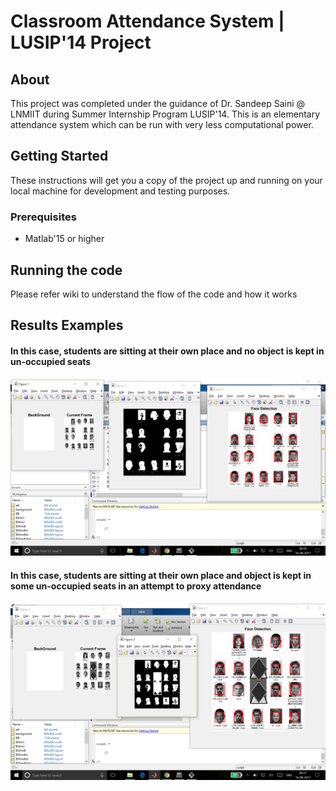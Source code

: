 <html>

<head>
<h1> Classroom Attendance System | LUSIP'14 Project </h1>
</head>

<h2> About </h2>
<p>This project was completed under the guidance of Dr. Sandeep Saini @ LNMIIT during Summer Internship Program LUSIP'14. This is an elementary attendance system which can be run with very less computational power. </p> 

<h2> Getting Started </h2>
<p>These instructions will get you a copy of the project up and running on your local machine for development and testing purposes.</p>

<h3> Prerequisites </h3>
<ul>
	<li>Matlab'15 or higher</li>
</ul>

<h2> Running the code </h2>
<p>Please refer wiki to understand the flow of the code and how it works</p>

<h2> Results Examples</h2>
<h4>In this case, students are sitting at their own place and no object is kept in un-occupied seats</h4>

<img src="https://github.com/bijonguha/git-files/blob/master/Screenshot%20(2).png?raw=true" alt="Result 1">

<h4>In this case, students are sitting at their own place and object is kept in some un-occupied seats in an attempt to proxy attendance</h4>
<img src="https://github.com/bijonguha/git-files/blob/master/Screenshot%20(3).png?raw=true" alt="Result 2">

</html>
